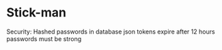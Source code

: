 # Stick-man
Security:
Hashed passwords in database
json tokens expire after 12 hours
passwords must be strong
